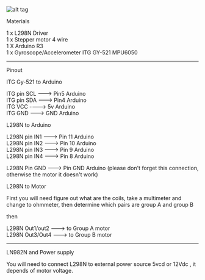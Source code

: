 ![alt tag](https://raw.githubusercontent.com/pumanzor/arduino-stuff/master/imu/ITGMPU/GY521/R3_L298N_stepper_v3.png)

Materials

1 x L298N Driver  
1 x Stepper motor 4 wire  
1 X Arduino R3  
1 x Gyroscope/Accelerometer ITG GY-521 MPU6050

-------------------------

Pinout

ITG Gy-521 to Arduino 

ITG pin SCL ---> Pin5 Arduino  
ITG pin SDA ---> Pin4 Arduino      
ITG VCC ----> 5v Arduino    
ITG GND ---> GND Arduino 


L298N to Arduino

L298N pin IN1 ---> Pin 11 Arduino  
L298N pin IN2 ---> Pin 10 Arduino  
L298N pin IN3 ---> Pin  9 Arduino  
L298N pin IN4 ---> Pin  8 Arduino   

L298N Pin GND ---> Pin GND Arduino (please don't forget this connection, otherwise the motor it doesn't work)


L298N to Motor

First you will need figure out what are the coils, take a multimeter and change to ohmmeter, 
then determine which pairs are group A and group B 

then

 L298N Out1/out2 ---> to Group A motor  
 L298N Out3/Out4 ---> to Group B motor  

-------------------------------------------
 
 LN982N and Power supply

You will need to connect L298N to external power source 5vcd or 12Vdc , it depends of motor voltage.
